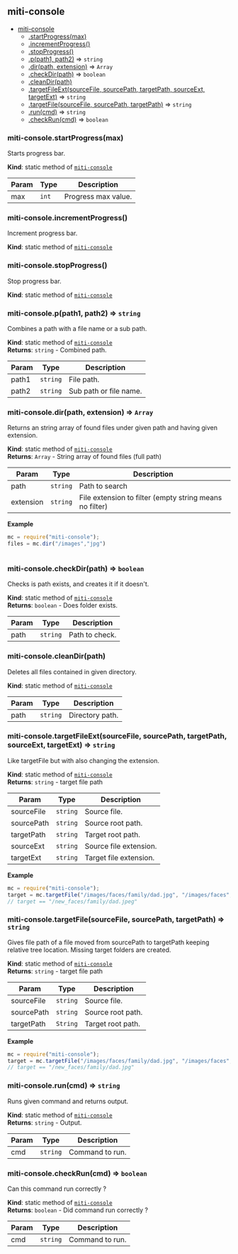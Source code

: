 <a name="module_miti-console"></a>

## miti-console

* [miti-console](#module_miti-console)
    * [.startProgress(max)](#module_miti-console.startProgress)
    * [.incrementProgress()](#module_miti-console.incrementProgress)
    * [.stopProgress()](#module_miti-console.stopProgress)
    * [.p(path1, path2)](#module_miti-console.p) ⇒ <code>string</code>
    * [.dir(path, extension)](#module_miti-console.dir) ⇒ <code>Array</code>
    * [.checkDir(path)](#module_miti-console.checkDir) ⇒ <code>boolean</code>
    * [.cleanDir(path)](#module_miti-console.cleanDir)
    * [.targetFileExt(sourceFile, sourcePath, targetPath, sourceExt, targetExt)](#module_miti-console.targetFileExt) ⇒ <code>string</code>
    * [.targetFile(sourceFile, sourcePath, targetPath)](#module_miti-console.targetFile) ⇒ <code>string</code>
    * [.run(cmd)](#module_miti-console.run) ⇒ <code>string</code>
    * [.checkRun(cmd)](#module_miti-console.checkRun) ⇒ <code>boolean</code>

<a name="module_miti-console.startProgress"></a>

### miti-console.startProgress(max)
Starts progress bar.

**Kind**: static method of [<code>miti-console</code>](#module_miti-console)  

| Param | Type | Description |
| --- | --- | --- |
| max | <code>int</code> | Progress max value. |

<a name="module_miti-console.incrementProgress"></a>

### miti-console.incrementProgress()
Increment progress bar.

**Kind**: static method of [<code>miti-console</code>](#module_miti-console)  
<a name="module_miti-console.stopProgress"></a>

### miti-console.stopProgress()
Stop progress bar.

**Kind**: static method of [<code>miti-console</code>](#module_miti-console)  
<a name="module_miti-console.p"></a>

### miti-console.p(path1, path2) ⇒ <code>string</code>
Combines a path with a file name or a sub path.

**Kind**: static method of [<code>miti-console</code>](#module_miti-console)  
**Returns**: <code>string</code> - Combined path.  

| Param | Type | Description |
| --- | --- | --- |
| path1 | <code>string</code> | File path. |
| path2 | <code>string</code> | Sub path or file name. |

<a name="module_miti-console.dir"></a>

### miti-console.dir(path, extension) ⇒ <code>Array</code>
Returns an string array of found files under given path and having given extension.

**Kind**: static method of [<code>miti-console</code>](#module_miti-console)  
**Returns**: <code>Array</code> - String array of found files (full path)  

| Param | Type | Description |
| --- | --- | --- |
| path | <code>string</code> | Path to search |
| extension | <code>string</code> | File extension to filter (empty string means no filter) |

**Example**  
```js
mc = require("miti-console");
files = mc.dir("/images","jpg")
 
```
<a name="module_miti-console.checkDir"></a>

### miti-console.checkDir(path) ⇒ <code>boolean</code>
Checks is path exists, and creates it if it doesn't.

**Kind**: static method of [<code>miti-console</code>](#module_miti-console)  
**Returns**: <code>boolean</code> - Does folder exists.  

| Param | Type | Description |
| --- | --- | --- |
| path | <code>string</code> | Path to check. |

<a name="module_miti-console.cleanDir"></a>

### miti-console.cleanDir(path)
Deletes all files contained in given directory.

**Kind**: static method of [<code>miti-console</code>](#module_miti-console)  

| Param | Type | Description |
| --- | --- | --- |
| path | <code>string</code> | Directory path. |

<a name="module_miti-console.targetFileExt"></a>

### miti-console.targetFileExt(sourceFile, sourcePath, targetPath, sourceExt, targetExt) ⇒ <code>string</code>
Like targetFile but with also changing the extension.

**Kind**: static method of [<code>miti-console</code>](#module_miti-console)  
**Returns**: <code>string</code> - target file path  

| Param | Type | Description |
| --- | --- | --- |
| sourceFile | <code>string</code> | Source file. |
| sourcePath | <code>string</code> | Source root path. |
| targetPath | <code>string</code> | Target root path. |
| sourceExt | <code>string</code> | Source file extension. |
| targetExt | <code>string</code> | Target file extension. |

**Example**  
```js
mc = require("miti-console");
target = mc.targetFile("/images/faces/family/dad.jpg", "/images/faces", "/new_faces", "jpg", "jpeg");
// target == "/new_faces/family/dad.jpeg"
```
<a name="module_miti-console.targetFile"></a>

### miti-console.targetFile(sourceFile, sourcePath, targetPath) ⇒ <code>string</code>
Gives file path of a file moved from sourcePath to targetPath keeping relative tree location. Missing target folders are created.

**Kind**: static method of [<code>miti-console</code>](#module_miti-console)  
**Returns**: <code>string</code> - target file path  

| Param | Type | Description |
| --- | --- | --- |
| sourceFile | <code>string</code> | Source file. |
| sourcePath | <code>string</code> | Source root path. |
| targetPath | <code>String</code> | Target root path. |

**Example**  
```js
mc = require("miti-console");
target = mc.targetFile("/images/faces/family/dad.jpg", "/images/faces", "/new_faces");
// target == "/new_faces/family/dad.jpg"
```
<a name="module_miti-console.run"></a>

### miti-console.run(cmd) ⇒ <code>string</code>
Runs given command and returns output.

**Kind**: static method of [<code>miti-console</code>](#module_miti-console)  
**Returns**: <code>string</code> - Output.  

| Param | Type | Description |
| --- | --- | --- |
| cmd | <code>string</code> | Command to run. |

<a name="module_miti-console.checkRun"></a>

### miti-console.checkRun(cmd) ⇒ <code>boolean</code>
Can this command run correctly ?

**Kind**: static method of [<code>miti-console</code>](#module_miti-console)  
**Returns**: <code>boolean</code> - Did command run correctly ?  

| Param | Type | Description |
| --- | --- | --- |
| cmd | <code>string</code> | Command to run. |

